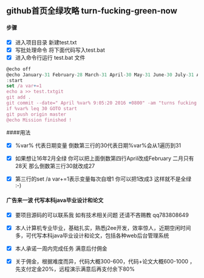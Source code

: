 ## github首页全绿攻略 turn-fucking-green-now

#### 步骤
- [x] 进入项目目录 新建test.txt
- [x] 写批处理命令 将下面代码写入test.bat
- [x] 进入命令行运行 test.bat 文件
```javascript
@echo off
@echo January-31 February-28 March-31 April-30 May-31 June-30 July-31 August -31 September-30 October-31 November-30 December-31
:start
set /a var+=1
echo a >> test.txtgit 
git add .
git commit --date=" April %var% 9:05:20 2016 +0800" -am "turns fucking green"
if %var% leq 30 GOTO start
git push origin master
@echo Mission finished !
```
####用法
- [x] %var% 代表日期变量 倒数第三行的30代表日期%var%会从1遍历到31 
- [x] 如果想让16年2月全绿 你可以把上面倒数第四行April改成February 二月只有28天 那么倒数第三行30就改成27  
- [x] 第三行的set /a var+=1表示变量每次自增1 你可以把1改成3 这样就不是全绿 :-)


#### 广告来一波 代写本科java毕业设计和论文
- [x] 要项目源码的可以联系我 如有技术相关问题 还请不吝赐教 qq783808649 
- [x] 本人计算机专业毕业，基础扎实，熟悉j2ee开发，效率惊人，近期空闲时间多，可代写本科java毕业设计和论文，包括各种web后台管理系统
- [x] 本人承诺一周内完成任务 满意后付佣金 
- [x] 关于佣金，根据难度而异，代码大概300-600，代码+论文大概600-1000 ，先支付定金20%，远程演示满意后再支付余下80%







